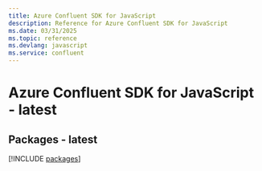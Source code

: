 ```yaml
---
title: Azure Confluent SDK for JavaScript
description: Reference for Azure Confluent SDK for JavaScript
ms.date: 03/31/2025
ms.topic: reference
ms.devlang: javascript
ms.service: confluent
---
```

# Azure Confluent SDK for JavaScript - latest
## Packages - latest
[!INCLUDE [packages](confluent-index.md)]